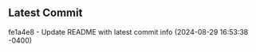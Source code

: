 
## Latest Commit
fe1a4e8 - Update README with latest commit info (2024-08-29 16:53:38 -0400) <Yunxi-Zhou>
